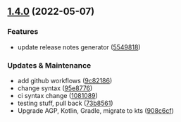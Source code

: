 ## [1.4.0](https://github.com/mchuangatmp/mparticle-android-media-sdk/compare/v1.3.1...v1.4.0) (2022-05-07)


### Features

* update release notes generator ([5549818](https://github.com/mchuangatmp/mparticle-android-media-sdk/commit/55498182f48c9059a0f6f1233c84c4486c17af20))


### Updates & Maintenance

* add github workflows ([9c82186](https://github.com/mchuangatmp/mparticle-android-media-sdk/commit/9c82186e85928f82fd616064ebef866a74832295))
* change syntax ([95e8776](https://github.com/mchuangatmp/mparticle-android-media-sdk/commit/95e8776ad53b6da1bc47953e5026a5566caacbef))
* ci syntax change ([1081089](https://github.com/mchuangatmp/mparticle-android-media-sdk/commit/1081089f515f7619aa8cc6730ea8a05d2caf2bd3))
* testing stuff, pull back ([73b8561](https://github.com/mchuangatmp/mparticle-android-media-sdk/commit/73b856196e53acfbe56bda90aa5d2b87544f687f))
* Upgrade AGP, Kotlin, Gradle, migrate to kts ([908c6cf](https://github.com/mchuangatmp/mparticle-android-media-sdk/commit/908c6cf058e41e62a95082b6a383bf097e44d5a4))
